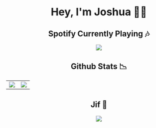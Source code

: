 <h1 align="center">Hey, I'm Joshua 🐱‍👤</h1>
<h2 align="center">Spotify Currently Playing 🎶</h1>
<p align="center">
  <img src="https://novatorem-sigma-vert.vercel.app/api/spotify?background_color=333&border_color=ffffff">
</p>
<h2 align="center">Github Stats 📉</h2>
<table width="100%">
  <td width="50%">
    <img src="https://github-readme-stats-joshuanoakes1.vercel.app/api?username=joshua-noakes1&show_icons=true&theme=radical">
  </td>
    <td width="50%">
    <img src="https://github-readme-streak-stats.herokuapp.com?user=joshua-noakes1&theme=radical">
    </td>
</table>
<h2 align="center">Jif 🌹</h2>
<p align="center">
  <img src="https://raw.githubusercontent.com/Joshua-Noakes1/joshua-noakes1/dev/lib/gifs/media/takanashi-kiara-vtuber.gif?raw=true">
</p>
